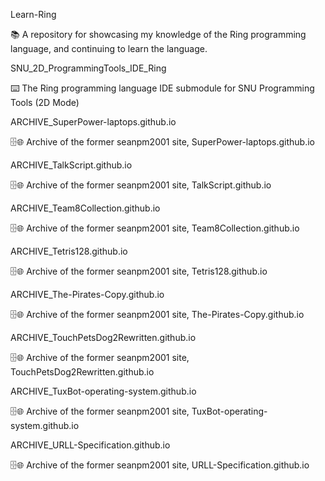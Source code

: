 
Learn-Ring

📚️ A repository for showcasing my knowledge of the Ring programming language, and continuing to learn the language. 

SNU_2D_ProgrammingTools_IDE_Ring

⌨️ The Ring programming language IDE submodule for SNU Programming Tools (2D Mode)

ARCHIVE_SuperPower-laptops.github.io

🗄️🌐️ Archive of the former seanpm2001 site, SuperPower-laptops.github.io

ARCHIVE_TalkScript.github.io

🗄️🌐️ Archive of the former seanpm2001 site, TalkScript.github.io

ARCHIVE_Team8Collection.github.io

🗄️🌐️ Archive of the former seanpm2001 site, Team8Collection.github.io

ARCHIVE_Tetris128.github.io

🗄️🌐️ Archive of the former seanpm2001 site, Tetris128.github.io

ARCHIVE_The-Pirates-Copy.github.io

🗄️🌐️ Archive of the former seanpm2001 site, The-Pirates-Copy.github.io

ARCHIVE_TouchPetsDog2Rewritten.github.io

🗄️🌐️ Archive of the former seanpm2001 site, TouchPetsDog2Rewritten.github.io

ARCHIVE_TuxBot-operating-system.github.io

🗄️🌐️ Archive of the former seanpm2001 site, TuxBot-operating-system.github.io

ARCHIVE_URLL-Specification.github.io

🗄️🌐️ Archive of the former seanpm2001 site, URLL-Specification.github.io

